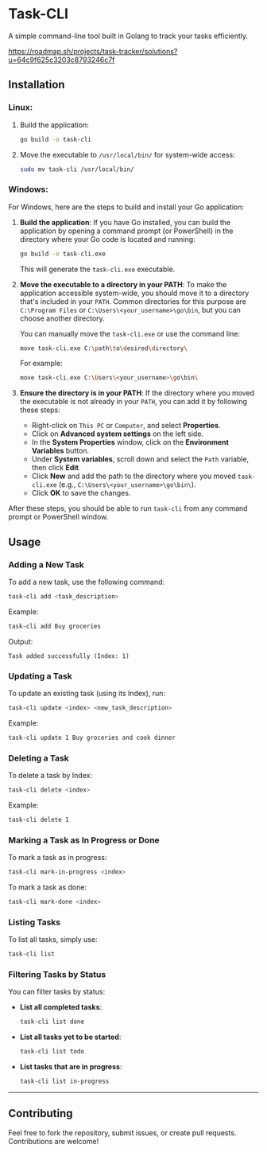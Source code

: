 # Task-CLI

A simple command-line tool built in Golang to track your tasks efficiently. 

https://roadmap.sh/projects/task-tracker/solutions?u=64c9f625c3203c8793246c7f

## Installation

### Linux:

1. Build the application:
   ```bash
   go build -o task-cli
   ```
2. Move the executable to `/usr/local/bin/` for system-wide access:
   ```bash
   sudo mv task-cli /usr/local/bin/
   ```

### Windows:

For Windows, here are the steps to build and install your Go application:

1. **Build the application**:
   If you have Go installed, you can build the application by opening a command prompt (or PowerShell) in the directory where your Go code is located and running:

   ```bash
   go build -o task-cli.exe
   ```

   This will generate the `task-cli.exe` executable.

2. **Move the executable to a directory in your PATH**:
   To make the application accessible system-wide, you should move it to a directory that's included in your `PATH`. Common directories for this purpose are `C:\Program Files` or `C:\Users\<your_username>\go\bin`, but you can choose another directory.

   You can manually move the `task-cli.exe` or use the command line:

   ```bash
   move task-cli.exe C:\path\to\desired\directory\
   ```

   For example:

   ```bash
   move task-cli.exe C:\Users\<your_username>\go\bin\
   ```

3. **Ensure the directory is in your PATH**:
   If the directory where you moved the executable is not already in your `PATH`, you can add it by following these steps:
   - Right-click on `This PC` or `Computer`, and select **Properties**.
   - Click on **Advanced system settings** on the left side.
   - In the **System Properties** window, click on the **Environment Variables** button.
   - Under **System variables**, scroll down and select the `Path` variable, then click **Edit**.
   - Click **New** and add the path to the directory where you moved `task-cli.exe` (e.g., `C:\Users\<your_username>\go\bin\`).
   - Click **OK** to save the changes.

After these steps, you should be able to run `task-cli` from any command prompt or PowerShell window.

## Usage

### Adding a New Task

To add a new task, use the following command:

```bash
task-cli add <task_description>
```

Example:

```bash
task-cli add Buy groceries
```

Output:

```
Task added successfully (Index: 1)
```

### Updating a Task

To update an existing task (using its Index), run:

```bash
task-cli update <index> <new_task_description>
```

Example:

```bash
task-cli update 1 Buy groceries and cook dinner
```

### Deleting a Task

To delete a task by Index:

```bash
task-cli delete <index>
```

Example:

```bash
task-cli delete 1
```

### Marking a Task as In Progress or Done

To mark a task as in progress:

```bash
task-cli mark-in-progress <index>
```

To mark a task as done:

```bash
task-cli mark-done <index>
```

### Listing Tasks

To list all tasks, simply use:

```bash
task-cli list
```

### Filtering Tasks by Status

You can filter tasks by status:

- **List all completed tasks**:

  ```bash
  task-cli list done
  ```

- **List all tasks yet to be started**:

  ```bash
  task-cli list todo
  ```

- **List tasks that are in progress**:
  ```bash
  task-cli list in-progress
  ```

---

## Contributing

Feel free to fork the repository, submit issues, or create pull requests. Contributions are welcome!
